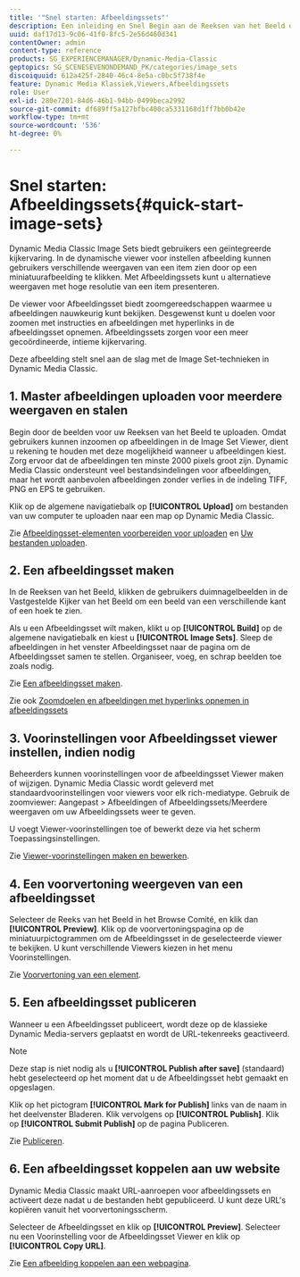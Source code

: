 ```yaml
---
title: '"Snel starten: Afbeeldingssets"'
description: Een inleiding en Snel Begin aan de Reeksen van het Beeld om u te helpen snel met de Vastgestelde technieken van het Beeld aan de slag gaan.
uuid: daf17d13-9c06-41f0-8fc5-2e56d460d341
contentOwner: admin
content-type: reference
products: SG_EXPERIENCEMANAGER/Dynamic-Media-Classic
geptopics: SG_SCENESEVENONDEMAND_PK/categories/image_sets
discoiquuid: 612a425f-2840-46c4-8e5a-c0bc5f738f4e
feature: Dynamic Media Klassiek,Viewers,Afbeeldingssets
role: User
exl-id: 280e7201-84d6-46b1-94bb-0499beca2992
source-git-commit: df689ff5a127bfbc400ca5331168d1ff7bb0b42e
workflow-type: tm+mt
source-wordcount: '536'
ht-degree: 0%

---
```


# Snel starten: Afbeeldingssets{#quick-start-image-sets}

Dynamic Media Classic Image Sets biedt gebruikers een geïntegreerde kijkervaring. In de dynamische viewer voor instellen afbeelding kunnen gebruikers verschillende weergaven van een item zien door op een miniatuurafbeelding te klikken. Met Afbeeldingssets kunt u alternatieve weergaven met hoge resolutie van een item presenteren.

De viewer voor Afbeeldingsset biedt zoomgereedschappen waarmee u afbeeldingen nauwkeurig kunt bekijken. Desgewenst kunt u doelen voor zoomen met instructies en afbeeldingen met hyperlinks in de afbeeldingsset opnemen. Afbeeldingssets zorgen voor een meer gecoördineerde, intieme kijkervaring.

Deze afbeelding stelt snel aan de slag met de Image Set-technieken in Dynamic Media Classic.

## 1. Master afbeeldingen uploaden voor meerdere weergaven en stalen

Begin door de beelden voor uw Reeksen van het Beeld te uploaden. Omdat gebruikers kunnen inzoomen op afbeeldingen in de Image Set Viewer, dient u rekening te houden met deze mogelijkheid wanneer u afbeeldingen kiest. Zorg ervoor dat de afbeeldingen ten minste 2000 pixels groot zijn. Dynamic Media Classic ondersteunt veel bestandsindelingen voor afbeeldingen, maar het wordt aanbevolen afbeeldingen zonder verlies in de indeling TIFF, PNG en EPS te gebruiken.

Klik op de algemene navigatiebalk op **[!UICONTROL Upload]** om bestanden van uw computer te uploaden naar een map op Dynamic Media Classic.

Zie [Afbeeldingsset-elementen voorbereiden voor uploaden](preparing-image-set-assets-upload.md#preparing-image-set-assets-for-upload) en [Uw bestanden uploaden](uploading-files.md#uploading-your-files).

## 2. Een afbeeldingsset maken

In de Reeksen van het Beeld, klikken de gebruikers duimnagelbeelden in de Vastgestelde Kijker van het Beeld om een beeld van een verschillende kant of een hoek te zien.

Als u een Afbeeldingsset wilt maken, klikt u op **[!UICONTROL Build]** op de algemene navigatiebalk en kiest u **[!UICONTROL Image Sets]**. Sleep de afbeeldingen in het venster Afbeeldingsset naar de pagina om de Afbeeldingsset samen te stellen. Organiseer, voeg, en schrap beelden toe zoals nodig.

Zie [Een afbeeldingsset maken](creating-image-set.md#creating-an-image-set).

Zie ook [Zoomdoelen en afbeeldingen met hyperlinks opnemen in afbeeldingssets](including-zoom-targets-image-maps.md#including-zoom-targets-and-image-maps-in-image-sets)

## 3. Voorinstellingen voor Afbeeldingsset viewer instellen, indien nodig

Beheerders kunnen voorinstellingen voor de afbeeldingsset Viewer maken of wijzigen. Dynamic Media Classic wordt geleverd met standaardvoorinstellingen voor viewers voor elk rich-mediatype. Gebruik de zoomviewer: Aangepast > Afbeeldingen of Afbeeldingssets/Meerdere weergaven om uw Afbeeldingssets weer te geven.

U voegt Viewer-voorinstellingen toe of bewerkt deze via het scherm Toepassingsinstellingen.

Zie [Viewer-voorinstellingen maken en bewerken](application-setup.md#adding-and-editing-viewer-presets).

## 4. Een voorvertoning weergeven van een afbeeldingsset

Selecteer de Reeks van het Beeld in het Browse Comité, en klik dan **[!UICONTROL Preview]**. Klik op de voorvertoningspagina op de miniatuurpictogrammen om de Afbeeldingsset in de geselecteerde viewer te bekijken. U kunt verschillende Viewers kiezen in het menu Voorinstellingen.

Zie [Voorvertoning van een element](previewing-asset.md#previewing-an-asset).

## 5. Een afbeeldingsset publiceren

Wanneer u een Afbeeldingsset publiceert, wordt deze op de klassieke Dynamic Media-servers geplaatst en wordt de URL-tekenreeks geactiveerd.

>[!NOTE]
>
>Deze stap is niet nodig als u **[!UICONTROL Publish after save]** (standaard) hebt geselecteerd op het moment dat u de Afbeeldingsset hebt gemaakt en opgeslagen.

Klik op het pictogram **[!UICONTROL Mark for Publish]** links van de naam in het deelvenster Bladeren. Klik vervolgens op **[!UICONTROL Publish]**. Klik op **[!UICONTROL Submit Publish]** op de pagina Publiceren.

Zie [Publiceren](publishing-files.md#publishing-files).

## 6. Een afbeeldingsset koppelen aan uw website

Dynamic Media Classic maakt URL-aanroepen voor afbeeldingssets en activeert deze nadat u de bestanden hebt gepubliceerd. U kunt deze URL&#39;s kopiëren vanuit het voorvertoningsscherm.

Selecteer de Afbeeldingsset en klik op **[!UICONTROL Preview]**. Selecteer nu een Voorinstelling voor de Afbeeldingsset Viewer en klik op **[!UICONTROL Copy URL]**.

Zie [Een afbeelding koppelen aan een webpagina](linking-image-set-web-page.md#linking-an-image-set-to-a-web-page).
